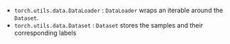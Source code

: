  - `torch.utils.data.DataLoader` : `DataLoader` wraps an iterable around the `Dataset`.
 - `torch.utils.data.Dataset` : `Dataset` stores the samples and their corresponding labels